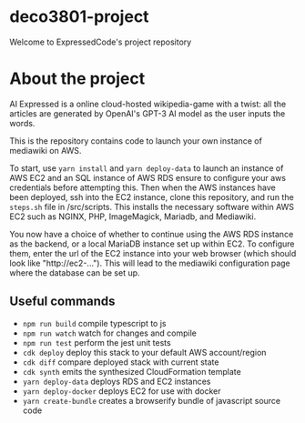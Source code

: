 # deco3801-project

Welcome to ExpressedCode's project repository

# About the project

AI Expressed is a online cloud-hosted wikipedia-game with a twist: all the articles are generated by OpenAI's GPT-3 AI model as the user inputs the words.

This is the repository contains code to launch your own instance of mediawiki on AWS.

To start, use `yarn install` and `yarn deploy-data` to launch an instance of AWS EC2 and an SQL instance of AWS RDS ensure to configure your aws credentials before attempting this. Then when the AWS instances have been deployed, ssh into the EC2 instance, clone this repository, and run the `steps.sh` file in /src/scripts. This installs the necessary software within AWS EC2 such as NGINX, PHP, ImageMagick, Mariadb, and Mediawiki.

You now have a choice of whether to continue using the AWS RDS instance as the backend, or a local MariaDB instance set up within EC2. To configure them, enter the url of the EC2 instance into your web browser (which should look like "http://ec2-..."). This will lead to the mediawiki configuration page where the database can be set up.

## Useful commands

* `npm run build`       compile typescript to js
* `npm run watch`       watch for changes and compile
* `npm run test`        perform the jest unit tests
* `cdk deploy`          deploy this stack to your default AWS account/region
* `cdk diff`            compare deployed stack with current state
* `cdk synth`           emits the synthesized CloudFormation template
* `yarn deploy-data`    deploys RDS and EC2 instances
* `yarn deploy-docker`  deploys EC2 for use with docker
* `yarn create-bundle`  creates a browserify bundle of javascript source code
